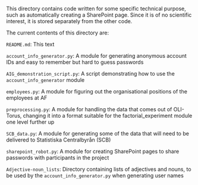 This directory contains code written for some specific technical purpose, such as automatically creating a SharePoint page. Since it is of no scientific interest, it is stored separately from the other code.

The current contents of this directory are:

`README.md`: This text

`account_info_generator.py`: A module for generating anonymous account IDs and easy to remember but hard to guess passwords

`AIG_demonstration_script.py`: A script demonstrating how to use the `account_info_generator` module

`employees.py`: A module for figuring out the organisational positions of the employees at AF

`preprocessing.py`: A module for handling the data that comes out of OLI-Torus, changing it into a format suitable for the factorial_experiment module one level further up

`SCB_data.py`: A module for generating some of the data that will need to be delivered to Statistiska Centralbyrån (SCB)

`sharepoint_robot.py`: A module for creating SharePoint pages to share passwords with participants in the project

`Adjective-noun_lists`: Directory containing lists of adjectives and nouns, to be used by the `account_info_generator.py` when generating user names
